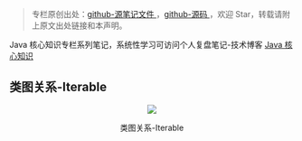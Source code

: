 > 专栏原创出处：[github-源笔记文件 ](https://github.com/GourdErwa/review-notes/tree/master/language/java-core) ，[github-源码 ](https://github.com/GourdErwa/java-advanced/tree/master/java-core)，欢迎 Star，转载请附上原文出处链接和本声明。

Java 核心知识专栏系列笔记，系统性学习可访问个人复盘笔记-技术博客 [Java 核心知识](https://review-notes.top/language/java-core/)


## 类图关系-Iterable

<div align="center">
    <img src="https://blog-review-notes.oss-cn-beijing.aliyuncs.com/language/java-core/_images/类图关系-Iterable.png">
    <p>类图关系-Iterable</p>
</div>